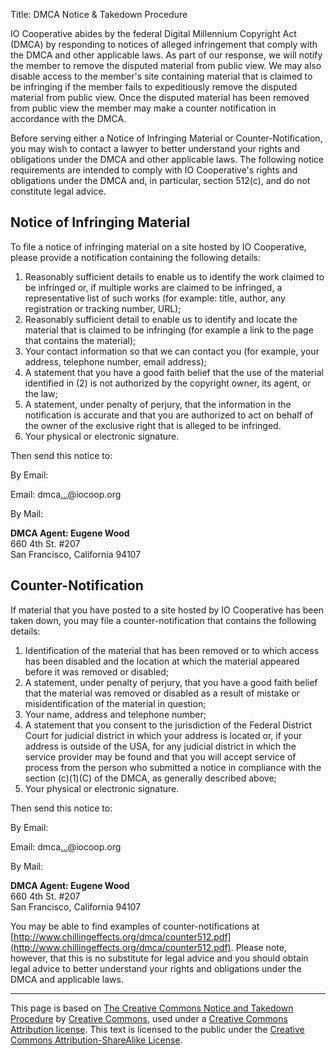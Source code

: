Title: DMCA Notice & Takedown Procedure

IO Cooperative abides by the federal Digital Millennium Copyright Act (DMCA) by responding to notices of alleged infringement that comply with the DMCA and other applicable laws. As part of our response, we will notify the member to remove the disputed material from public view. We may also disable access to the member's site containing material that is claimed to be infringing if the member fails to expeditiously remove the disputed material from public view. Once the disputed material has been removed from public view the member may make a counter notification in accordance with the DMCA.

Before serving either a Notice of Infringing Material or Counter-Notification, you may wish to contact a lawyer to better understand your rights and obligations under the DMCA and other applicable laws. The following notice requirements are intended to comply with IO Cooperative's rights and obligations under the DMCA and, in particular, section 512(c), and do not constitute legal advice.

## Notice of Infringing Material

To file a notice of infringing material on a site hosted by IO Cooperative, please provide a notification containing the following details:

1. Reasonably sufficient details to enable us to identify the work claimed to be infringed or, if multiple works are claimed to be infringed, a representative list of such works (for example: title, author, any registration or tracking number, URL);
2. Reasonably sufficient detail to enable us to identify and locate the material that is claimed to be infringing (for example a link to the page that contains the material);
3.  Your contact information so that we can contact you (for example, your address, telephone number, email address);
4. A statement that you have a good faith belief that the use of the material identified in (2) is not authorized by the copyright owner, its agent, or the law;
5. A statement, under penalty of perjury, that the information in the notification is accurate and that you are authorized to act on behalf of the owner of the exclusive right that is alleged to be infringed.
6. Your physical or electronic signature.

Then send this notice to:

By Email:

Email: dmca[...](http://www.google.com/recaptcha/mailhide/d?k=01hD5k4YNxYsKNh5vwkA95AA==&amp;c=4oWfMDiRWmrDZfVwkshfSQaeHJX6K4dhA9Jen0_ZKnw= "Reveal this e-mail address")@iocoop.org

By Mail:

**DMCA Agent: Eugene Wood**  
660 4th St. #207  
San Francisco, California 94107

## Counter-Notification

If material that you have posted to a site hosted by IO Cooperative has been taken down, you may file a counter-notification that contains the following details:

1. Identification of the material that has been removed or to which access has been disabled and the location at which the material appeared before it was removed or disabled;
2. A statement, under penalty of perjury, that you have a good faith belief that the material was removed or disabled as a result of mistake or misidentification of the material in question;
3. Your name, address and telephone number;
4. A statement that you consent to the jurisdiction of the Federal District Court for judicial district in which your address is located or, if your address is outside of the USA, for any judicial district in which the service provider may be found and that you will accept service of process from the person who submitted a notice in compliance with the section (c)(1)(C) of the DMCA, as generally described above;
5. Your physical or electronic signature.

Then send this notice to:

By Email:

Email: dmca[...](http://www.google.com/recaptcha/mailhide/d?k=01hD5k4YNxYsKNh5vwkA95AA==&amp;c=4oWfMDiRWmrDZfVwkshfSQaeHJX6K4dhA9Jen0_ZKnw= "Reveal this e-mail address")@iocoop.org

By Mail:

**DMCA Agent: Eugene Wood**  
660 4th St. #207  
San Francisco, California 94107

You may be able to find examples of counter-notifications at [http://www.chillingeffects.org/dmca/counter512.pdf](http://www.chillingeffects.org/dmca/counter512.pdf). Please note, however, that this is no substitute for legal advice and you should obtain legal advice to better understand your rights and obligations under the DMCA and applicable laws.

* * *

This page is based on [The Creative Commons Notice and Takedown Procedure][CC DMCA] by [Creative Commons][], used under a [Creative Commons Attribution license][CC BY 3.0]. This text is licensed to the public under the [Creative Commons Attribution-ShareAlike License][CC BY-SA 3.0].

   [dmca email captcha]: http://www.google.com/recaptcha/mailhide/d?k=01IzbLS0y_bWQ4c872PwiQAg==&amp;c=rrgFCWyytvhRnvZtKcbRuUissLkSJxCMdLRc_KpBEKs= "Reveal this e-mail address"
   [CC DMCA]: http://creativecommons.org/dmca
   [Creative Commons]: http://creativecommons.org/
   [CC BY 3.0]: http://creativecommons.org/licenses/by/3.0/
   [CC BY-SA 3.0]: http://creativecommons.org/licenses/by-sa/3.0/

